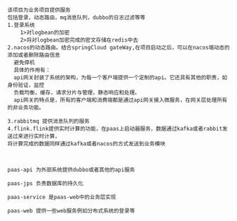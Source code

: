     该项目为业务项目提供服务
    包括登录，动态路由，mq消息队列，dubbo的日志过滤等等
    1.登录系统
        1>对logbean的加密
        2>将对logbean加密完成的密文存储在redis中去
    2.nacos的动态路由。结合springCloud gateWay,在项目启动之后，可以在nacos端动态的添加或者删除路由信息
      避免停机
      具体的作用有：
      api网关封装了系统的架构，为每一个客户端提供一个定制的api。它还具有其他的职责，如身份验证，监控
      负载均衡，缓存，请求分片与管理，静态响应和处理。
      api网关的特点是，所有的客户端和消费端都是通过api网关接入微服务，在网关层处理所有的非业务功能。
      
    3.rabbitmq 提供消息队列的服务
    4.flink.flink提供实时计算的功能，在paas上启动器服务，数据通过kafka或者rabbit发送过来进行实时计算，
    将计算完成的数据同样通过kafka或者nacos的方式发送到业务模块
    
    
    
    paas-api 为外部系统提供dubbo或者其他的api服务
    
    paas-jps 负责数据库的持久化
    
    paas-service 是paas-web中的业务层实现
    
    paas-web 提供一些web服务例如分布式系统的登录等
    